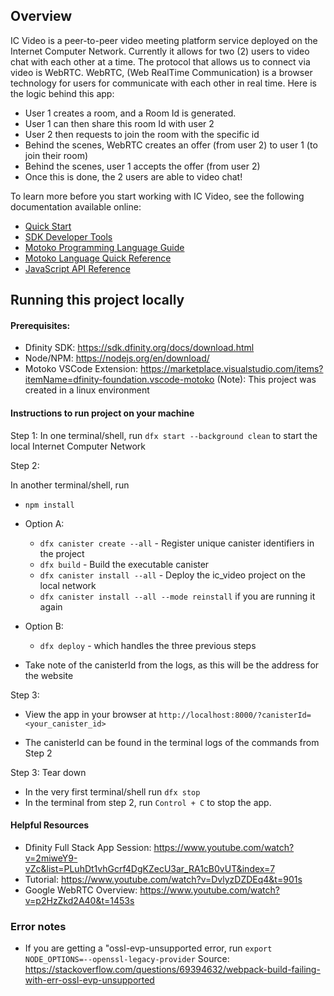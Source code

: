 ## Overview
IC Video is a peer-to-peer video meeting platform service deployed on the Internet Computer Network. Currently it allows for two (2) users to video chat with each other at a time. The protocol that allows us to connect via video is WebRTC. WebRTC, (Web RealTime Communication) is a browser technology for users for communicate with each other in real time. Here is the logic behind this app:

- User 1 creates a room, and a Room Id is generated.
- User 1 can then share this room Id with user 2 
- User 2 then requests to join the room with the specific id 
- Behind the scenes, WebRTC creates an offer (from user 2) to user 1 (to join their room)
- Behind the scenes, user 1 accepts the offer (from user 2)
- Once this is done, the 2 users are able to video chat!


To learn more before you start working with IC Video, see the following documentation available online:
- [Quick Start](https://sdk.dfinity.org/docs/quickstart/quickstart-intro.html)
- [SDK Developer Tools](https://sdk.dfinity.org/docs/developers-guide/sdk-guide.html)
- [Motoko Programming Language Guide](https://sdk.dfinity.org/docs/language-guide/motoko.html)
- [Motoko Language Quick Reference](https://sdk.dfinity.org/docs/language-guide/language-manual.html)
- [JavaScript API Reference](https://erxue-5aaaa-aaaab-qaagq-cai.raw.ic0.app)

## Running this project locally

#### Prerequisites:
- Dfinity SDK: https://sdk.dfinity.org/docs/download.html
- Node/NPM: https://nodejs.org/en/download/ 
- Motoko VSCode Extension: https://marketplace.visualstudio.com/items?itemName=dfinity-foundation.vscode-motoko
(Note): This project was created in a linux environment

#### Instructions to run project on your machine

Step 1:
In one terminal/shell, run ```dfx start --background clean``` to start the local Internet Computer Network

Step 2: 


In another terminal/shell, run 
- ```npm install ```
- Option A: 
    - ```dfx canister create --all``` - Register unique canister identifiers in the project
    - ```dfx build``` - Build the executable canister
    - ```dfx canister install --all``` - Deploy the ic_video project on the local
     network
    - ```dfx canister install --all --mode reinstall``` if you are running it again
- Option B: 
    - ```dfx deploy``` - which handles the three previous steps   

- Take note of the canisterId from the logs, as this will be the address for the website

Step 3:
- View the app in your browser at ``` http://localhost:8000/?canisterId=<your_canister_id> ``` 

- The canisterId can be found in the terminal logs of the commands from Step 2

Step 3: Tear down
- In the very first terminal/shell  run ```dfx stop```
- In the terminal from step 2, run ```Control + C``` to stop the app.


#### Helpful Resources
- Dfinity Full Stack App Session: https://www.youtube.com/watch?v=2miweY9-vZc&list=PLuhDt1vhGcrf4DgKZecU3ar_RA1cB0vUT&index=7
- Tutorial: https://www.youtube.com/watch?v=DvlyzDZDEq4&t=901s
- Google WebRTC Overview: https://www.youtube.com/watch?v=p2HzZkd2A40&t=1453s  


### Error notes
- If you are getting a "ossl-evp-unsupported error, run ```export NODE_OPTIONS=--openssl-legacy-provider```
Source: https://stackoverflow.com/questions/69394632/webpack-build-failing-with-err-ossl-evp-unsupported
